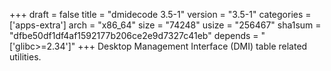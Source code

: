 +++
draft = false
title = "dmidecode 3.5-1"
version = "3.5-1"
categories = ['apps-extra']
arch = "x86_64"
size = "74248"
usize = "256467"
sha1sum = "dfbe50df1df4af1592177b206ce2e9d7327c41eb"
depends = "['glibc>=2.34']"
+++
Desktop Management Interface (DMI) table related utilities.